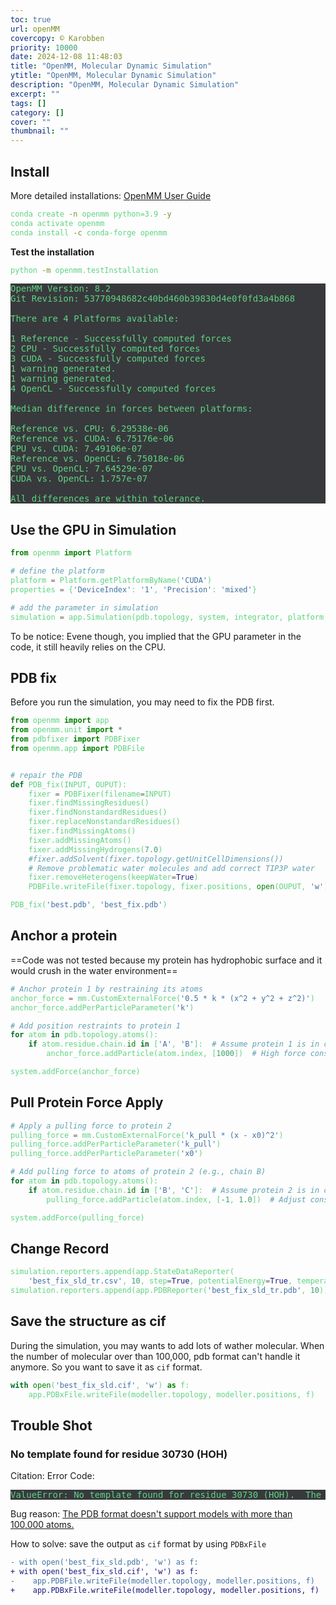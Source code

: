 ```yaml
---
toc: true
url: openMM
covercopy: © Karobben
priority: 10000
date: 2024-12-08 11:48:03
title: "OpenMM, Molecular Dynamic Simulation"
ytitle: "OpenMM, Molecular Dynamic Simulation"
description: "OpenMM, Molecular Dynamic Simulation"
excerpt: ""
tags: []
category: []
cover: ""
thumbnail: ""
---
```


## Install

More detailed installations: [OpenMM User Guide](http://docs.openmm.org/latest/userguide/application/01_getting_started.html)

```bash
conda create -n openmm python=3.9 -y
conda activate openmm
conda install -c conda-forge openmm
```

**Test the installation**
```bash
python -m openmm.testInstallation
```

<pre>
OpenMM Version: 8.2
Git Revision: 53770948682c40bd460b39830d4e0f0fd3a4b868

There are 4 Platforms available:

1 Reference - Successfully computed forces
2 CPU - Successfully computed forces
3 CUDA - Successfully computed forces
1 warning generated.
1 warning generated.
4 OpenCL - Successfully computed forces

Median difference in forces between platforms:

Reference vs. CPU: 6.29538e-06
Reference vs. CUDA: 6.75176e-06
CPU vs. CUDA: 7.49106e-07
Reference vs. OpenCL: 6.75018e-06
CPU vs. OpenCL: 7.64529e-07
CUDA vs. OpenCL: 1.757e-07

All differences are within tolerance.
</pre>

## Use the GPU in Simulation

```python
from openmm import Platform

# define the platform
platform = Platform.getPlatformByName('CUDA')
properties = {'DeviceIndex': '1', 'Precision': 'mixed'} 

# add the parameter in simulation
simulation = app.Simulation(pdb.topology, system, integrator, platform, properties)
```

To be notice: Evene though, you implied that the GPU parameter in the code, it still heavily relies on the CPU.

## PDB fix

Before you run the simulation, you may need to fix the PDB first.

```python
from openmm import app
from openmm.unit import *
from pdbfixer import PDBFixer
from openmm.app import PDBFile


# repair the PDB
def PDB_fix(INPUT, OUPUT):
    fixer = PDBFixer(filename=INPUT)
    fixer.findMissingResidues()
    fixer.findNonstandardResidues()
    fixer.replaceNonstandardResidues()
    fixer.findMissingAtoms()
    fixer.addMissingAtoms()
    fixer.addMissingHydrogens(7.0)
    #fixer.addSolvent(fixer.topology.getUnitCellDimensions())
    # Remove problematic water molecules and add correct TIP3P water
    fixer.removeHeterogens(keepWater=True)
    PDBFile.writeFile(fixer.topology, fixer.positions, open(OUPUT, 'w'))

PDB_fix('best.pdb', 'best_fix.pdb')
```

## Anchor a protein

==Code was not tested because my protein has hydrophobic surface and it would crush in the water environment== 
```python
# Anchor protein 1 by restraining its atoms
anchor_force = mm.CustomExternalForce('0.5 * k * (x^2 + y^2 + z^2)')
anchor_force.addPerParticleParameter('k')

# Add position restraints to protein 1
for atom in pdb.topology.atoms():
    if atom.residue.chain.id in ['A', 'B']:  # Assume protein 1 is in chain A
        anchor_force.addParticle(atom.index, [1000])  # High force constant

system.addForce(anchor_force)
```

## Pull Protein Force Apply

```python
# Apply a pulling force to protein 2
pulling_force = mm.CustomExternalForce('k_pull * (x - x0)^2')
pulling_force.addPerParticleParameter('k_pull')
pulling_force.addPerParticleParameter('x0')

# Add pulling force to atoms of protein 2 (e.g., chain B)
for atom in pdb.topology.atoms():
    if atom.residue.chain.id in ['B', 'C']:  # Assume protein 2 is in chain B
        pulling_force.addParticle(atom.index, [-1, 1.0])  # Adjust constants

system.addForce(pulling_force)
```

## Change Record

```python
simulation.reporters.append(app.StateDataReporter(
    'best_fix_sld_tr.csv', 10, step=True, potentialEnergy=True, temperature=True))
simulation.reporters.append(app.PDBReporter('best_fix_sld_tr.pdb', 10))
```


## Save the structure as cif


During the simulation, you may wants to add lots of wather molecular. When the number of molecular over than 100,000, pdb format can't handle it anymore. So you want to save it as `cif` format.
```python
with open('best_fix_sld.cif', 'w') as f:
    app.PDBxFile.writeFile(modeller.topology, modeller.positions, f)
```



## Trouble Shot

### No template found for residue 30730 (HOH)

Citation: []()
Error Code:
<pre>
ValueError: No template found for residue 30730 (HOH).  The set of atoms matches HOH, but the bonds are different.
</pre>

Bug reason: [The PDB format doesn't support models with more than 100,000 atoms.](https://github.com/openmm/openmm/issues/3393)

How to solve: save the output as `cif` format by using `PDBxFile`
```diff
- with open('best_fix_sld.pdb', 'w') as f:
+ with open('best_fix_sld.cif', 'w') as f:
-    app.PDBFile.writeFile(modeller.topology, modeller.positions, f)
+    app.PDBxFile.writeFile(modeller.topology, modeller.positions, f)
```


<style>
pre {
  background-color:#38393d;
  color: #5fd381;
}
</style>

